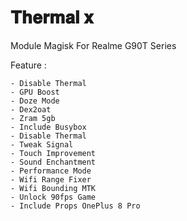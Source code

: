 # 𝐓𝐡𝐞𝐫𝐦𝐚𝐥 𝐱
Module Magisk For Realme G90T Series


Feature :


    - Disable Thermal
    - GPU Boost
    - Doze Mode
    - Dex2oat
    - Zram 5gb
    - Include Busybox
    - Disable Thermal
    - Tweak Signal
    - Touch Improvement
    - Sound Enchantment
    - Performance Mode
    - Wifi Range Fixer
    - Wifi Bounding MTK
    - Unlock 90fps Game
    - Include Props OnePlus 8 Pro
